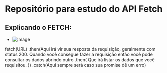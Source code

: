 # Repositório para estudo do API Fetch
## Explicando o FETCH: 
- ![image](https://github.com/nakaharan5/star-wars-api/assets/90275895/c7fb1067-b9f7-4d91-9b51-7d0217804bfd)

fetch(URL)
.then(Aqui irá vir sua resposta da requisição, geralmente com status 200. Quando você consegue fazer a requisição então você pode consultar os dados abrindo outro .then(
 Que irá listar os dados que você requisitou.
))
.catch(Aqui sempre será caso sua promise dê um erro)
